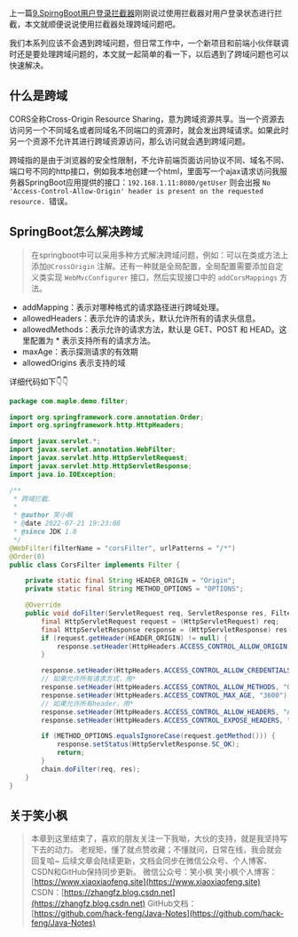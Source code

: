 上一篇[9.SpirngBoot用户登录拦截器]()刚刚说过使用拦截器对用户登录状态进行拦截，本文就顺便说说使用拦截器处理跨域问题吧。

我们本系列应该不会遇到跨域问题，但日常工作中，一个新项目和前端小伙伴联调时还是要处理跨域问题的，本文就一起简单的看一下，以后遇到了跨域问题也可以快速解决。

## 什么是跨域

CORS全称Cross-Origin Resource Sharing，意为跨域资源共享。当一个资源去访问另一个不同域名或者同域名不同端口的资源时，就会发出跨域请求。如果此时另一个资源不允许其进行跨域资源访问，那么访问就会遇到跨域问题。

跨域指的是由于浏览器的安全性限制，不允许前端页面访问协议不同、域名不同、端口号不同的http接口，例如我本地创建一个html，里面写一个ajax请求访问我服务器SpringBoot应用提供的接口：`192.168.1.11:8080/getUser`
则会出报 `No 'Access-Control-Allow-Origin' header is present on the requested resource. `错误。

## SpringBoot怎么解决跨域

> 在springboot中可以采用多种方式解决跨域问题，例如：可以在类或方法上添加`@CrossOrigin` 注解。还有一种就是全局配置，全局配置需要添加自定义类实现 `WebMvcConfigurer` 接口，然后实现接口中的 `addCorsMappings` 方法。

* addMapping：表示对哪种格式的请求路径进行跨域处理。
* allowedHeaders：表示允许的请求头，默认允许所有的请求头信息。
* allowedMethods：表示允许的请求方法，默认是 GET、POST 和 HEAD。这里配置为 * 表示支持所有的请求方法。
* maxAge：表示探测请求的有效期
* allowedOrigins 表示支持的域

详细代码如下👇👇

~~~java
package com.maple.demo.filter;

import org.springframework.core.annotation.Order;
import org.springframework.http.HttpHeaders;

import javax.servlet.*;
import javax.servlet.annotation.WebFilter;
import javax.servlet.http.HttpServletRequest;
import javax.servlet.http.HttpServletResponse;
import java.io.IOException;

/**
 * 跨域拦截.
 *
 * @author 笑小枫
 * @date 2022-07-21 19:23:08
 * @since JDK 1.8
 */
@WebFilter(filterName = "corsFilter", urlPatterns = "/*")
@Order(0)
public class CorsFilter implements Filter {

    private static final String HEADER_ORIGIN = "Origin";
    private static final String METHOD_OPTIONS = "OPTIONS";

    @Override
    public void doFilter(ServletRequest req, ServletResponse res, FilterChain chain) throws IOException, ServletException {
        final HttpServletRequest request = (HttpServletRequest) req;
        final HttpServletResponse response = (HttpServletResponse) res;
        if (request.getHeader(HEADER_ORIGIN) != null) {
            response.setHeader(HttpHeaders.ACCESS_CONTROL_ALLOW_ORIGIN, request.getHeader(HEADER_ORIGIN));
        }

        response.setHeader(HttpHeaders.ACCESS_CONTROL_ALLOW_CREDENTIALS, "true");
        // 如果允许所有请求方式，用*
        response.setHeader(HttpHeaders.ACCESS_CONTROL_ALLOW_METHODS, "GET, POST, PUT, DELETE, OPTIONS");
        response.setHeader(HttpHeaders.ACCESS_CONTROL_MAX_AGE, "3600");
        // 如果允许所有header，用*
        response.setHeader(HttpHeaders.ACCESS_CONTROL_ALLOW_HEADERS, "Authorization, Content-Type, Accept, X-Requested-With, remember-me");
        response.setHeader(HttpHeaders.ACCESS_CONTROL_EXPOSE_HEADERS, "Content-Disposition");

        if (METHOD_OPTIONS.equalsIgnoreCase(request.getMethod())) {
            response.setStatus(HttpServletResponse.SC_OK);
            return;
        }
        chain.doFilter(req, res);
    }
}
~~~

## 关于笑小枫

> 本章到这里结束了，喜欢的朋友关注一下我呦，大伙的支持，就是我坚持写下去的动力。
> 老规矩，懂了就点赞收藏；不懂就问，日常在线，我会就会回复哈~
> 后续文章会陆续更新，文档会同步在微信公众号、个人博客、CSDN和GitHub保持同步更新。
> 微信公众号：笑小枫
> 笑小枫个人博客：[https://www.xiaoxiaofeng.site](https://www.xiaoxiaofeng.site)
> CSDN：[https://zhangfz.blog.csdn.net](https://zhangfz.blog.csdn.net)
> GitHub文档：[https://github.com/hack-feng/Java-Notes](https://github.com/hack-feng/Java-Notes) 
